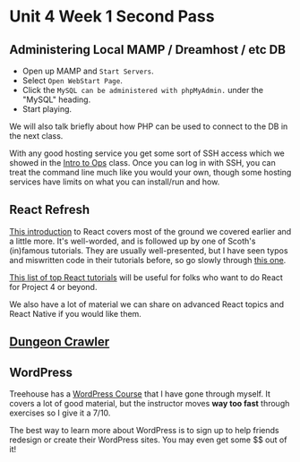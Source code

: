 # Unit 4 Week 1 Second Pass

## Administering Local MAMP / Dreamhost / etc DB

- Open up MAMP and `Start Servers`.
- Select `Open WebStart Page`.
- Click the `MySQL can be administered with phpMyAdmin.` under the "MySQL" heading.
- Start playing.

We will also talk briefly about how PHP can be used to connect to the DB in the next class.

With any good hosting service you get some sort of SSH access which we showed in the [Intro to Ops](https://github.com/den-materials/intro-to-ops) class.  Once you can log in with SSH, you can treat the command line much like you would your own, though some hosting services have limits on what you can install/run and how.

<!--This is more a trial-and-error experience.  You're trying to find the hosting environment that most suits your needs at the cheapest price, and that's something you unfortunately have to figure out on your own, sometimes the hard way. -->

## React Refresh

[This introduction](https://scotch.io/tutorials/learning-react-getting-started-and-concepts) to React covers most of the ground we covered earlier and a little more.  It's well-worded, and is followed up by one of Scoth's (in)famous tutorials.  They are usually well-presented, but I have seen typos and miswritten code in their tutorials before, so go slowly through [this one](https://scotch.io/tutorials/create-a-simple-to-do-app-with-react).

[This list of top React tutorials](http://andrewhfarmer.com/getting-started-tutorials/) will be useful for folks who want to do React for Project 4 or beyond.

We also have a lot of material we can share on advanced React topics and React Native if you would like them.

## [Dungeon Crawler](http://codepen.io/ZebGirouard/pen/eZqjLd)

## WordPress

Treehouse has a [WordPress Course](https://teamtreehouse.com/tracks/wordpress-development) that I have gone through myself.  It covers a lot of good material, but the instructor moves **way too fast** through exercises so I give it a 7/10.

The best way to learn more about WordPress is to sign up to help friends redesign or create their WordPress sites.  You may even get some $$ out of it!
